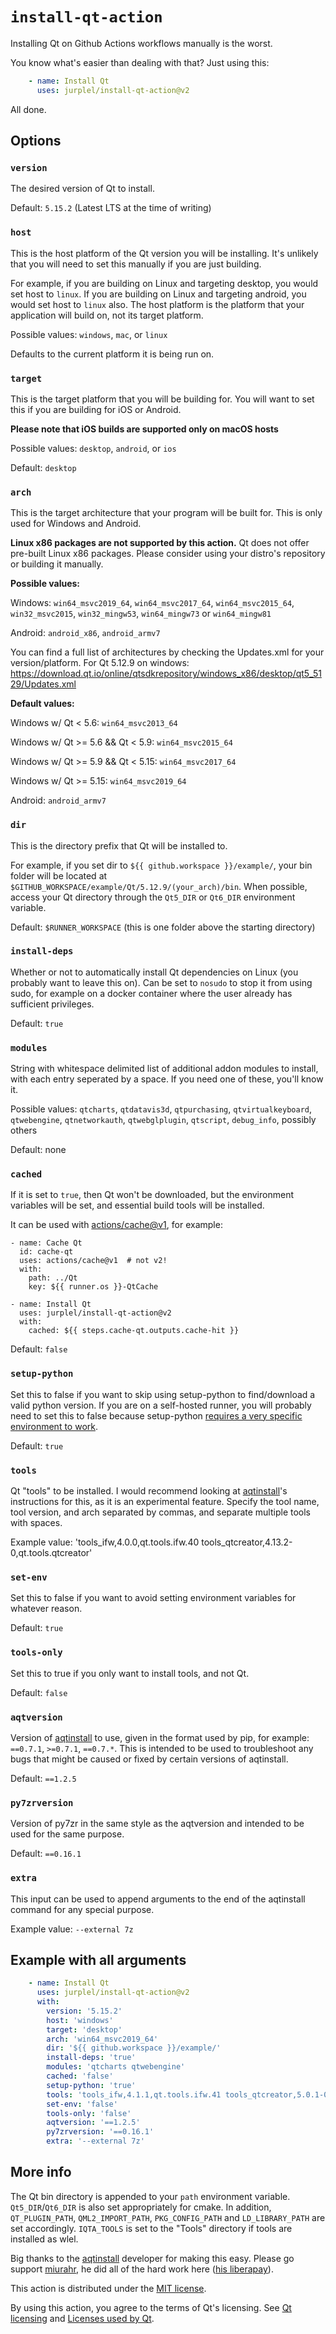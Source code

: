 # `install-qt-action`

Installing Qt on Github Actions workflows manually is the worst.

You know what's easier than dealing with that? Just using this:
```yml
    - name: Install Qt
      uses: jurplel/install-qt-action@v2
```

All done.

## Options

### `version`
The desired version of Qt to install.

Default: `5.15.2` (Latest LTS at the time of writing)

### `host`
This is the host platform of the Qt version you will be installing. It's unlikely that you will need to set this manually if you are just building.

For example, if you are building on Linux and targeting desktop, you would set host to `linux`. If you are building on Linux and targeting android, you would set host to `linux` also. The host platform is the platform that your application will build on, not its target platform.

Possible values: `windows`, `mac`, or `linux`

Defaults to the current platform it is being run on.

### `target`
This is the target platform that you will be building for. You will want to set this if you are building for iOS or Android. 

**Please note that iOS builds are supported only on macOS hosts**

Possible values: `desktop`, `android`, or `ios`

Default: `desktop`

### `arch`
This is the target architecture that your program will be built for. This is only used for Windows and Android.

**Linux x86 packages are not supported by this action.** Qt does not offer pre-built Linux x86 packages. Please consider using your distro's repository or building it manually.

**Possible values:**

Windows: `win64_msvc2019_64`, `win64_msvc2017_64`, `win64_msvc2015_64`, `win32_msvc2015`, `win32_mingw53`, `win64_mingw73` or `win64_mingw81`

Android: `android_x86`, `android_armv7`

You can find a full list of architectures by checking the Updates.xml for your version/platform.
For Qt 5.12.9 on windows: https://download.qt.io/online/qtsdkrepository/windows_x86/desktop/qt5_5129/Updates.xml

**Default values:**

Windows w/ Qt < 5.6: `win64_msvc2013_64`

Windows w/ Qt >= 5.6 && Qt < 5.9: `win64_msvc2015_64`

Windows w/ Qt >= 5.9 && Qt < 5.15: `win64_msvc2017_64`

Windows w/ Qt >= 5.15: `win64_msvc2019_64`

Android: `android_armv7`

### `dir`
This is the directory prefix that Qt will be installed to.

For example, if you set dir to `${{ github.workspace }}/example/`, your bin folder will be located at `$GITHUB_WORKSPACE/example/Qt/5.12.9/(your_arch)/bin`. When possible, access your Qt directory through the `Qt5_DIR` or `Qt6_DIR` environment variable.

Default: `$RUNNER_WORKSPACE` (this is one folder above the starting directory)

### `install-deps`
Whether or not to automatically install Qt dependencies on Linux (you probably want to leave this on).
Can be set to `nosudo` to stop it from using sudo, for example on a docker container where the user already has sufficient privileges.

Default: `true`

### `modules`
String with whitespace delimited list of additional addon modules to install, with each entry seperated by a space. If you need one of these, you'll know it.

Possible values: `qtcharts`, `qtdatavis3d`, `qtpurchasing`, `qtvirtualkeyboard`, `qtwebengine`, `qtnetworkauth`, `qtwebglplugin`, `qtscript`, `debug_info`, possibly others

Default: none

### `cached`
If it is set to `true`, then Qt won't be downloaded, but the environment variables will be set, and essential build tools will be installed.

It can be used with [actions/cache@v1](https://github.com/actions/cache/tree/releases/v1), for example:

```
- name: Cache Qt
  id: cache-qt
  uses: actions/cache@v1  # not v2!
  with:
    path: ../Qt
    key: ${{ runner.os }}-QtCache

- name: Install Qt
  uses: jurplel/install-qt-action@v2
  with:
    cached: ${{ steps.cache-qt.outputs.cache-hit }}
```

Default: `false`

### `setup-python`

Set this to false if you want to skip using setup-python to find/download a valid python version. If you are on a self-hosted runner, you will probably need to set this to false because setup-python [requires a very specific environment to work](https://github.com/actions/setup-python#using-setup-python-with-a-self-hosted-runner).

Default: `true`

### `tools`

Qt "tools" to be installed. I would recommend looking at [aqtinstall](https://github.com/miurahr/aqtinstall)'s instructions for this, as it is an experimental feature.
Specify the tool name, tool version, and arch separated by commas, and separate multiple tools with spaces.

Example value: 'tools_ifw,4.0.0,qt.tools.ifw.40 tools_qtcreator,4.13.2-0,qt.tools.qtcreator'

### `set-env`
Set this to false if you want to avoid setting environment variables for whatever reason.

Default: `true`

### `tools-only`

Set this to true if you only want to install tools, and not Qt.

Default: `false`

### `aqtversion`

Version of [aqtinstall](https://github.com/miurahr/aqtinstall) to use, given in the format used by pip, for example: `==0.7.1`, `>=0.7.1`, `==0.7.*`. This is intended to be used to troubleshoot any bugs that might be caused or fixed by certain versions of aqtinstall.

Default: `==1.2.5`

### `py7zrversion`
Version of py7zr in the same style as the aqtversion and intended to be used for the same purpose.

Default: `==0.16.1`

### `extra`
This input can be used to append arguments to the end of the aqtinstall command for any special purpose.

Example value: `--external 7z`

## Example with all arguments

```yml
    - name: Install Qt
      uses: jurplel/install-qt-action@v2
      with:
        version: '5.15.2'
        host: 'windows'
        target: 'desktop'
        arch: 'win64_msvc2019_64'
        dir: '${{ github.workspace }}/example/'
        install-deps: 'true'
        modules: 'qtcharts qtwebengine'
        cached: 'false'
        setup-python: 'true'
        tools: 'tools_ifw,4.1.1,qt.tools.ifw.41 tools_qtcreator,5.0.1-0,qt.tools.qtcreator'
        set-env: 'false'
        tools-only: 'false'
        aqtversion: '==1.2.5'
        py7zrversion: '==0.16.1'
        extra: '--external 7z'
```

## More info
The Qt bin directory is appended to your `path` environment variable. `Qt5_DIR`/`Qt6_DIR` is also set appropriately for cmake.
In addition, `QT_PLUGIN_PATH`, `QML2_IMPORT_PATH`, `PKG_CONFIG_PATH` and `LD_LIBRARY_PATH` are set accordingly. `IQTA_TOOLS` is set to the "Tools" directory if tools are installed as wlel.

Big thanks to the [aqtinstall](https://github.com/miurahr/aqtinstall/) developer for making this easy. Please go support [miurahr](https://github.com/miurahr/aqtinstall), he did all of the hard work here ([his liberapay](https://liberapay.com/miurahr)).

This action is distributed under the [MIT license](LICENSE).

By using this action, you agree to the terms of Qt's licensing. See [Qt licensing](https://www.qt.io/licensing/) and [Licenses used by Qt](https://doc.qt.io/qt-5/licenses-used-in-qt.html). 

